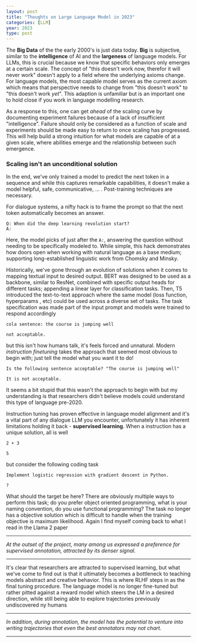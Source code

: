 ```yaml
---
layout: post
title: "Thoughts on Large Language Model in 2023"
categories: [LLM]
year: 2023
type: post
---
```


The **Big Data** of the the early 2000's is just data today. **Big** is subjective, similar to the **intelligence** of AI and the **largeness** of language models. For LLMs, this is crucial because we know that specific behaviors only emerges at a certain scale. The concept of "this doesn't work now, therefor it will never work" doesn't apply to a field where the underlying axioms change. For language models, the most capable model serves as the current axiom which means that perspective needs to change from "this doesn't work" to "this doesn't work _yet_". This adaption is unfamiliar but is an important one to hold close if you work in language modelling research.

As a response to this, one can get _ahead_ of the scaling curve by documenting experiment failures because of a lack of insufficient "intelligence". Failure should only be considered as a function of scale and experiments should be made easy to return to once scaling has progressed. This will help build a strong intuition for what models are capable of at a given scale, where abilities emerge and the relationship between such emergence.

### Scaling isn't an unconditional solution

In the end, we've only trained a model to predict the next token in a sequence and while this captures remarkable capabilities, it doesn't make a model helpful, safe, communicative, ... . Post-training techniques are necessary.

For dialogue systems, a nifty hack is to frame the prompt so that the next token automatically becomes an answer.

```
Q: When did the deep learning revolution start?
A:
```

Here, the model picks of just after the `A:`, answering the question without needing to be specifically modeled to. While simple, this hack demonstrates how doors open when working with natural language as a base medium; supporting long-established linguistic work from Chomsky and Minsky.

Historically, we've gone through an evolution of solutions when it comes to mapping textual input to desired output. BERT was designed to be used as a backbone, similar to ResNet, combined with specific output heads for different tasks; appending a linear layer for classification tasks. Then, T5 introduced the text-to-text approach where the same model (loss function, hyperparams , etc) could be used across a diverse set of tasks. The task specification was made part of the input prompt and models were trained to respond accordingly

```
cola sentence: the course is jumping well

not acceptable.
```

but this isn't how humans talk, it's feels forced and unnatural. Modern _instruction finetuning_ takes the approach that seemed most obvious to begin with; just tell the model what you want it to do!

```
Is the following sentence acceptable? "The course is jumping well"

It is not acceptable.
```

It seems a bit stupid that this wasn't the approach to begin with but my understanding is that researchers didn't believe models could understand this type of language pre-2020.

Instruction tuning has proven effective in language model alignment and it's a vital part of any dialogue LLM you encounter, unfortunately it has inherent limitations holding it back - **supervised learning**. When a instruction has a unique solution, all is well

```
2 + 3

5
```

but consider the following coding task

```
Implement logistic regression with gradient descent in Python.

?
```

What should the target be here? There are obviously multiple ways to perform this task; do you prefer object oriented programming, what is your naming convention, do you use functional programming? The task no longer has a objective solution which is difficult to handle when the training objective is maximum likelihood. Again I find myself coming back to what I read in the Llama 2 paper

---

_At the outset of the project, many among us expressed a preference for
supervised annotation, attracted by its denser signal._

---

It's clear that researchers are attracted to supervised learning, but what we've come to find out is that it ultimately becomes a bottleneck to teaching models abstract and creative behavior. This is where RLHF steps in as the final tuning procedure. The language model is no longer fine-tuned but rather pitted against a reward model which steers the LM in a desired direction, while still being able to explore trajectories previously undiscovered ny humans

---

_In addition, during annotation, the model has the potential to venture into writing trajectories that even the
best annotators may not chart._

---
